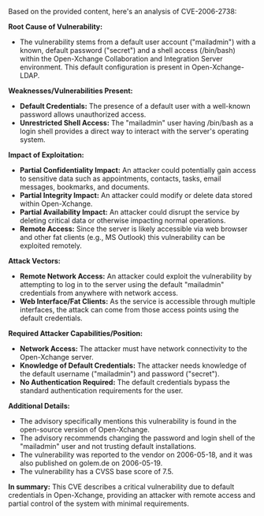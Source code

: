 Based on the provided content, here's an analysis of CVE-2006-2738:

**Root Cause of Vulnerability:**

*   The vulnerability stems from a default user account ("mailadmin") with a known, default password ("secret") and a shell access (/bin/bash) within the Open-Xchange Collaboration and Integration Server environment. This default configuration is present in Open-Xchange-LDAP.

**Weaknesses/Vulnerabilities Present:**

*   **Default Credentials:** The presence of a default user with a well-known password allows unauthorized access.
*   **Unrestricted Shell Access:** The "mailadmin" user having /bin/bash as a login shell provides a direct way to interact with the server's operating system.

**Impact of Exploitation:**

*   **Partial Confidentiality Impact:** An attacker could potentially gain access to sensitive data such as appointments, contacts, tasks, email messages, bookmarks, and documents.
*   **Partial Integrity Impact:**  An attacker could modify or delete data stored within Open-Xchange.
*   **Partial Availability Impact:** An attacker could disrupt the service by deleting critical data or otherwise impacting normal operations.
*   **Remote Access:** Since the server is likely accessible via web browser and other fat clients (e.g., MS Outlook) this vulnerability can be exploited remotely.

**Attack Vectors:**

*   **Remote Network Access:** An attacker could exploit the vulnerability by attempting to log in to the server using the default "mailadmin" credentials from anywhere with network access.
*   **Web Interface/Fat Clients:** As the service is accessible through multiple interfaces, the attack can come from those access points using the default credentials.

**Required Attacker Capabilities/Position:**

*   **Network Access:** The attacker must have network connectivity to the Open-Xchange server.
*   **Knowledge of Default Credentials:** The attacker needs knowledge of the default username ("mailadmin") and password ("secret").
*   **No Authentication Required:** The default credentials bypass the standard authentication requirements for the user.

**Additional Details:**

*   The advisory specifically mentions this vulnerability is found in the open-source version of Open-Xchange.
*   The advisory recommends changing the password and login shell of the "mailadmin" user and not trusting default installations.
*   The vulnerability was reported to the vendor on 2006-05-18, and it was also published on golem.de on 2006-05-19.
*   The vulnerability has a CVSS base score of 7.5.

**In summary:** This CVE describes a critical vulnerability due to default credentials in Open-Xchange, providing an attacker with remote access and partial control of the system with minimal requirements.